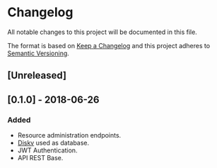 # Changelog
All notable changes to this project will be documented in this file.

The format is based on [Keep a Changelog](http://keepachangelog.com/en/1.0.0/)
and this project adheres to [Semantic Versioning](http://semver.org/spec/v2.0.0.html).

## [Unreleased]

## [0.1.0] - 2018-06-26
### Added
- Resource administration endpoints.
- [Diskv](https://github.com/peterbourgon/diskv) used as database. 
- JWT Authentication.
- API REST Base.
